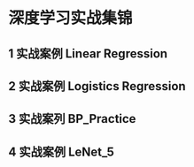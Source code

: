 # 深度学习实战集锦

## 1 实战案例 Linear Regression

## 2 实战案例 Logistics Regression 

## 3 实战案列 BP_Practice

## 4 实战案例 LeNet_5
